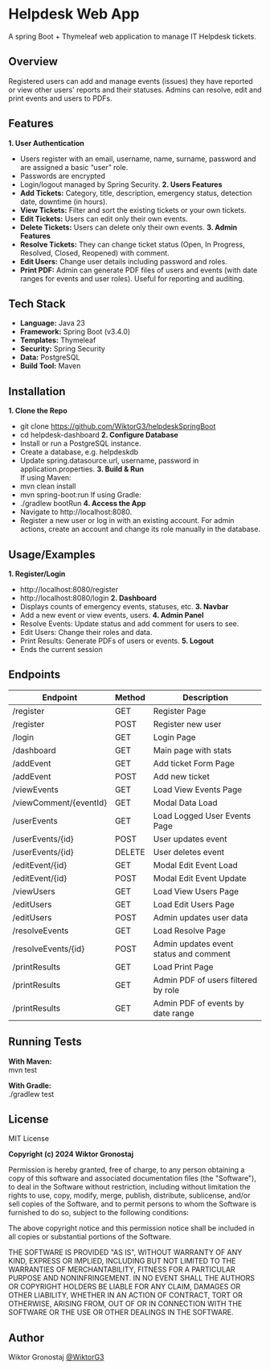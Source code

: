 
# **Helpdesk Web App**

A spring Boot + Thymeleaf web application to manage IT Helpdesk tickets.


## **Overview**
Registered users can add and manage events (issues) they have reported or view other users' reports and their statuses. Admins can resolve, edit and print events and users to PDFs.
## **Features**

**1. User Authentication**
- Users register with an email, username, name, surname, password and are assigned a basic “user” role.
- Passwords are encrypted
- Login/logout managed by Spring Security.
**2. Users Features**
- **Add Tickets:** Category, title, description, emergency status, detection date, downtime (in hours).
- **View Tickets:** Filter and sort the existing tickets or your own tickets.
- **Edit Tickets:** Users can edit only their own events.
- **Delete Tickets:** Users can delete only their own events.
**3. Admin Features**
- **Resolve Tickets:** They can change ticket status (Open, In Progress, Resolved, Closed, Reopened) with comment.
- **Edit Users:** Change user details including password and roles.
- **Print PDF:** Admin can generate PDF files of users and events (with date ranges for events and user roles). Useful for reporting and auditing.
## Tech Stack

* **Language:** Java 23
* **Framework:** Spring Boot (v3.4.0)
* **Templates:** Thymeleaf
* **Security:** Spring Security
* **Data:** PostgreSQL
* **Build Tool:** Maven
## Installation
**1. Clone the Repo**
* git clone https://github.com/WiktorG3/helpdeskSpringBoot
* cd helpdesk-dashboard
**2. Configure Database**
* Install or run a PostgreSQL instance.
* Create a database, e.g. helpdeskdb
* Update spring.datasource.url, username, password in application.properties.
**3. Build & Run**\
If using Maven:
* mvn clean install
* mvn spring-boot:run
If using Gradle:
* ./gradlew bootRun
**4. Access the App**
* Navigate to http://localhost:8080.
* Register a new user or log in with an existing account. For admin actions, create an account and change its role manually in the database.


## **Usage/Examples**
**1. Register/Login**
* http://localhost:8080/register
* http://localhost:8080/login
**2. Dashboard**
* Displays counts of emergency events, statuses, etc.
**3. Navbar**
* Add a new event or view events, users.
**4. Admin Panel**
* Resolve Events: Update status and add comment for users to see.
* Edit Users: Change their roles and data.
* Print Results: Generate PDFs of users or events.
**5. Logout**
* Ends the current session


## **Endpoints**
| **Endpoint**  | **Method** | **Description** |
| ------------- | ------------- | ------------- |
| /register  | GET  | Register Page  |
| /register  | POST  | Register new user  |
| /login  | GET  | Login Page  |
| /dashboard  | GET  | Main page with stats  |
| /addEvent  | GET  | Add ticket Form Page  |
| /addEvent  | POST  | Add new ticket  |
| /viewEvents  | GET  | Load View Events Page  |
| /viewComment/{eventId}  | GET  | Modal Data Load  |
| /userEvents | GET  | Load Logged User Events Page  |
| /userEvents/{id}  | POST  | User updates event  |
| /userEvents/{id}  | DELETE  | User deletes event  |
| /editEvent/{id}  | GET  | Modal Edit Event Load  |
| /editEvent/{id}  | POST  | Modal Edit Event Update  |
| /viewUsers  | GET  | Load View Users Page  |
| /editUsers  | GET  | Load Edit Users Page  |
| /editUsers  | POST  | Admin updates user data  |
| /resolveEvents  | GET  | Load Resolve Page  |
| /resolveEvents/{id}  | POST  | Admin updates event status and comment  |
| /printResults  | GET  | Load Print Page  |
| /printResults  | GET  | Admin PDF of users filtered by role |
| /printResults  | GET  | Admin PDF of events by date range  |

## **Running Tests**

**With Maven:**\
mvn test

**With Gradle:**\
./gradlew test
## **License**

MIT License

**Copyright (c) 2024 Wiktor Gronostaj**

Permission is hereby granted, free of charge, to any person obtaining a copy
of this software and associated documentation files (the "Software"), to deal
in the Software without restriction, including without limitation the rights
to use, copy, modify, merge, publish, distribute, sublicense, and/or sell
copies of the Software, and to permit persons to whom the Software is
furnished to do so, subject to the following conditions:

The above copyright notice and this permission notice shall be included in all
copies or substantial portions of the Software.

THE SOFTWARE IS PROVIDED "AS IS", WITHOUT WARRANTY OF ANY KIND, EXPRESS OR
IMPLIED, INCLUDING BUT NOT LIMITED TO THE WARRANTIES OF MERCHANTABILITY,
FITNESS FOR A PARTICULAR PURPOSE AND NONINFRINGEMENT. IN NO EVENT SHALL THE
AUTHORS OR COPYRIGHT HOLDERS BE LIABLE FOR ANY CLAIM, DAMAGES OR OTHER
LIABILITY, WHETHER IN AN ACTION OF CONTRACT, TORT OR OTHERWISE, ARISING FROM,
OUT OF OR IN CONNECTION WITH THE SOFTWARE OR THE USE OR OTHER DEALINGS IN THE
SOFTWARE.
## **Author**

Wiktor Gronostaj [@WiktorG3](https://github.com/WiktorG3)

